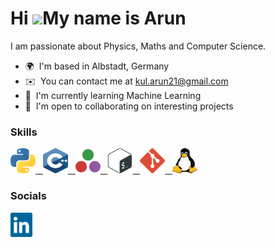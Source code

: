 Hi ![](https://user-images.githubusercontent.com/18350557/176309783-0785949b-9127-417c-8b55-ab5a4333674e.gif)My name is Arun
============================================================================================================================

I am passionate about Physics, Maths and Computer Science.

*   🌍  I'm based in Albstadt, Germany
*   ✉️  You can contact me at [kul.arun21@gmail.com](mailto:kul.arun21@gmail.com)
*   🧠  I'm currently learning Machine Learning
*   🤝  I'm open to collaborating on interesting projects

### Skills
<div>
  <a href="https://www.python.org/">
    <img src="https://raw.githubusercontent.com/kul-arun/kul-arun/main/icons/python.svg" width="40" height="40"/> &nbsp;
  </a>
  <a href="https://isocpp.org/">
    <img src="https://raw.githubusercontent.com/kul-arun/kul-arun/main/icons/c++.svg" width="40" height="40"/> &nbsp;
  </a>
  <a href="https://julialang.org/">
    <img src="https://raw.githubusercontent.com/kul-arun/kul-arun/main/icons/julia.svg" width="40" height="40"/> &nbsp;
  </a>
  <a href="https://www.gnu.org/software/bash/">
    <img src="https://raw.githubusercontent.com/kul-arun/kul-arun/main/icons/bash.svg" width="40" height="40"/> &nbsp;
  </a>
  <a href="https://git-scm.com/">
    <img src="https://raw.githubusercontent.com/kul-arun/kul-arun/main/icons/git.svg" width="40" height="40"/> &nbsp;
  </a>
  <a href="https://www.linux.org/">
    <img src="https://raw.githubusercontent.com/kul-arun/kul-arun/main/icons/linux.svg" width="40" height="40"/>
  </a>
</div>

### Socials
<div>
<!--   <a href="[https://www.linkedin.com/in/arun-kulathingal/](http://discordapp.com/users/919196166812479508)">
    <img src="https://raw.githubusercontent.com/kul-arun/kul-arun/main/icons/discord.svg" width="40" height="40"/> &nbsp;
  </a> -->
  <a href="https://www.linkedin.com/in/arun-kulathingal/">
    <img src="https://raw.githubusercontent.com/kul-arun/kul-arun/main/icons/linkedin.svg" width="35" height="39"/>
  </a>
</div>
